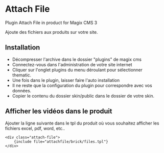 # Attach File
Plugin Attach File in product for Magix CMS 3

Ajoute des fichiers aux produits sur votre site.

## Installation
 * Décompresser l'archive dans le dossier "plugins" de magix cms
 * Connectez-vous dans l'administration de votre site internet
 * Cliquer sur l'onglet plugins du menu déroulant pour sélectionner thematic.
 * Une fois dans le plugin, laisser faire l'auto installation
 * Il ne reste que la configuration du plugin pour correspondre avec vos données.
 * Copier le contenu du dossier skin/public dans le dossier de votre skin.

## Afficher les vidéos dans le produit
Ajouter la ligne suivante dans le tpl du produit où vous souhaitez afficher les fichiers excel, pdf, word, etc..
````smarty
<div class="attach-file">
    {include file="attachfile/brick/files.tpl"}
</div>
````